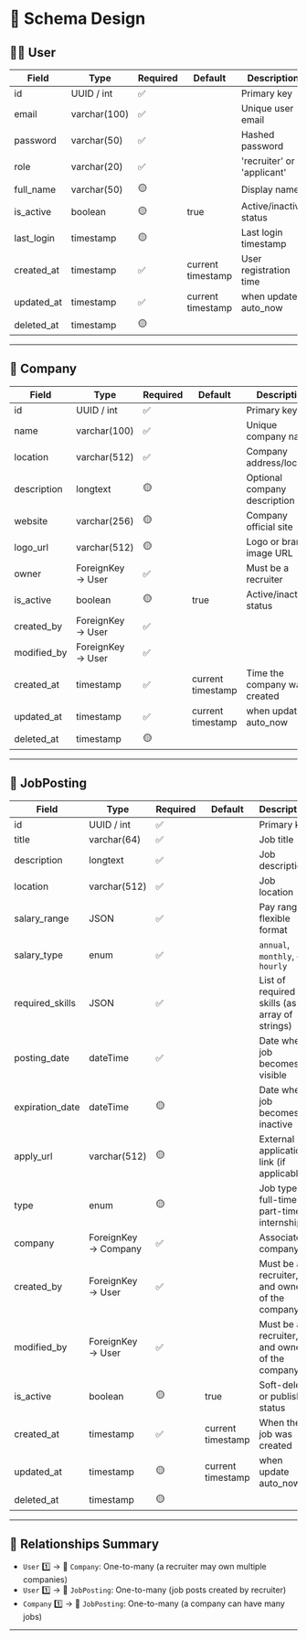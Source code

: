 # 📐 Schema Design

## 🧑‍💼 User

| Field      | Type         | Required | Default           | Description                |
| ---------- | ------------ | -------- | ----------------- | -------------------------- |
| id         | UUID / int   | ✅       |                   | Primary key                |
| email      | varchar(100) | ✅       |                   | Unique user email          |
| password   | varchar(50)  | ✅       |                   | Hashed password            |
| role       | varchar(20)  | ✅       |                   | 'recruiter' or 'applicant' |
| full_name  | varchar(50)  | 🟡       |                   | Display name               |
| is_active  | boolean      | 🟡       | true              | Active/inactive status     |
| last_login | timestamp    | 🟡       |                   | Last login timestamp       |
| created_at | timestamp    | ✅       | current timestamp | User registration time     |
| updated_at | timestamp    | ✅       | current timestamp | when update auto_now       |
| deleted_at | timestamp    | 🟡       |                   |                            |

---

## 🏢 Company

| Field       | Type              | Required | Default           | Description                  |
| ----------- | ----------------- | -------- | ----------------- | ---------------------------- |
| id          | UUID / int        | ✅       |                   | Primary key                  |
| name        | varchar(100)      | ✅       |                   | Unique company name          |
| location    | varchar(512)      | ✅       |                   | Company address/location     |
| description | longtext          | 🟡       |                   | Optional company description |
| website     | varchar(256)      | 🟡       |                   | Company official site        |
| logo_url    | varchar(512)      | 🟡       |                   | Logo or brand image URL      |
| owner       | ForeignKey → User | ✅       |                   | Must be a recruiter          |
| is_active   | boolean           | 🟡       | true              | Active/inactive status       |
| created_by  | ForeignKey → User | ✅       |                   |                              |
| modified_by | ForeignKey → User | ✅       |                   |                              |
| created_at  | timestamp         | ✅       | current timestamp | Time the company was created |
| updated_at  | timestamp         | ✅       | current timestamp | when update auto_now         |
| deleted_at  | timestamp         | 🟡       |                   |                              |

---

## 📄 JobPosting

| Field           | Type                 | Required | Default           | Description                                   |
| --------------- | -------------------- | -------- | ----------------- | --------------------------------------------- |
| id              | UUID / int           | ✅       |                   | Primary key                                   |
| title           | varchar(64)          | ✅       |                   | Job title                                     |
| description     | longtext             | ✅       |                   | Job description                               |
| location        | varchar(512)         | ✅       |                   | Job location                                  |
| salary_range    | JSON                 | ✅       |                   | Pay range; flexible format                    |
| salary_type     | enum                 | ✅       |                   | `annual`, `monthly`, or `hourly`              |
| required_skills | JSON                 | ✅       |                   | List of required skills (as array of strings) |
| posting_date    | dateTime             | ✅       |                   | Date when job becomes visible                 |
| expiration_date | dateTime             | 🟡       |                   | Date when job becomes inactive                |
| apply_url       | varchar(512)         | 🟡       |                   | External application link (if applicable)     |
| type            | enum                 | 🟡       |                   | Job type: full-time / part-time / internship  |
| company         | ForeignKey → Company | ✅       |                   | Associated company                            |
| created_by      | ForeignKey → User    | ✅       |                   | Must be a recruiter, and owner of the company |
| modified_by     | ForeignKey → User    | ✅       |                   | Must be a recruiter, and owner of the company |
| is_active       | boolean              | 🟡       | true              | Soft-delete or publish status                 |
| created_at      | timestamp            | ✅       | current timestamp | When the job was created                      |
| updated_at      | timestamp            | 🟡       | current timestamp | when update auto_now                          |
| deleted_at      | timestamp            | 🟡       |                   |                                               |

---

## 📌 Relationships Summary

-   `User` 1️⃣ → 🔁 `Company`: One-to-many (a recruiter may own multiple companies)
-   `User` 1️⃣ → 🔁 `JobPosting`: One-to-many (job posts created by recruiter)
-   `Company` 1️⃣ → 🔁 `JobPosting`: One-to-many (a company can have many jobs)

---
